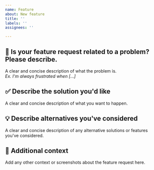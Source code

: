 ```yaml
---
name: Feature
about: New feature
title: ''
labels: ''
assignees: ''

---
```


## 🧐 Is your feature request related to a problem? Please describe.
A clear and concise description of what the problem is.  
_Ex. I'm always frustrated when [...]_

## ✅ Describe the solution you'd like
A clear and concise description of what you want to happen.

## 💡 Describe alternatives you've considered
A clear and concise description of any alternative solutions or features you've considered.

## 📝 Additional context
Add any other context or screenshots about the feature request here.
